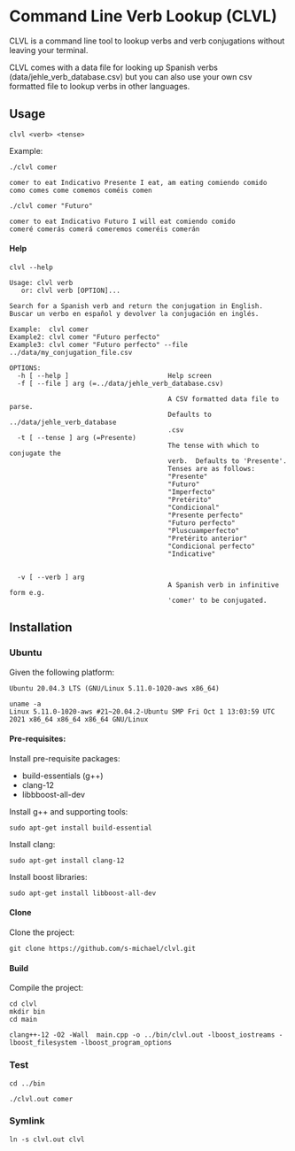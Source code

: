 # Command Line Verb Lookup (CLVL)

CLVL is a command line tool to lookup verbs and verb conjugations without leaving your terminal.  

CLVL comes with a data file for looking up Spanish verbs (data/jehle_verb_database.csv) but you can also use your own csv formatted file to lookup verbs in other languages.

## Usage

`clvl <verb> <tense>`

Example:

```shell
./clvl comer

comer to eat Indicativo Presente I eat, am eating comiendo comido
como comes come comemos coméis comen

./clvl comer "Futuro"

comer to eat Indicativo Futuro I will eat comiendo comido
comeré comerás comerá comeremos comeréis comerán
```

#### Help

```shell
clvl --help

Usage: clvl verb 
   or: clvl verb [OPTION]...

Search for a Spanish verb and return the conjugation in English.
Buscar un verbo en español y devolver la conjugación en inglés.

Example:  clvl comer
Example2: clvl comer "Futuro perfecto"
Example3: clvl comer "Futuro perfecto" --file ../data/my_conjugation_file.csv 

OPTIONS:
  -h [ --help ]                         Help screen
  -f [ --file ] arg (=../data/jehle_verb_database.csv)
                                        
                                        A CSV formatted data file to parse. 
                                        Defaults to ../data/jehle_verb_database
                                        .csv
  -t [ --tense ] arg (=Presente)        
                                        The tense with which to conjugate the 
                                        verb.  Defaults to 'Presente'.
                                        Tenses are as follows:
                                        "Presente"
                                        "Futuro"
                                        "Imperfecto"
                                        "Pretérito"
                                        "Condicional"
                                        "Presente perfecto"
                                        "Futuro perfecto"
                                        "Pluscuamperfecto"
                                        "Pretérito anterior"
                                        "Condicional perfecto"
                                        "Indicative"
                                        
                                        
  -v [ --verb ] arg                     
                                        A Spanish verb in infinitive form e.g. 
                                        'comer' to be conjugated.

```

## Installation


### Ubuntu  

Given the following platform:

```
Ubuntu 20.04.3 LTS (GNU/Linux 5.11.0-1020-aws x86_64)

uname -a
Linux 5.11.0-1020-aws #21~20.04.2-Ubuntu SMP Fri Oct 1 13:03:59 UTC 2021 x86_64 x86_64 x86_64 GNU/Linux
```

#### Pre-requisites:

Install pre-requisite packages:
- build-essentials (g++)
- clang-12
- libbboost-all-dev

Install g++ and supporting tools:

```
sudo apt-get install build-essential
```

Install clang:

```
sudo apt-get install clang-12
```

Install boost libraries:

```
sudo apt-get install libboost-all-dev
```

#### Clone

Clone the project:

```
git clone https://github.com/s-michael/clvl.git
```

#### Build

Compile the project:

```
cd clvl
mkdir bin
cd main

clang++-12 -O2 -Wall  main.cpp -o ../bin/clvl.out -lboost_iostreams -lboost_filesystem -lboost_program_options 
```
 
### Test

```
cd ../bin

./clvl.out comer

```

### Symlink

```
ln -s clvl.out clvl
```

